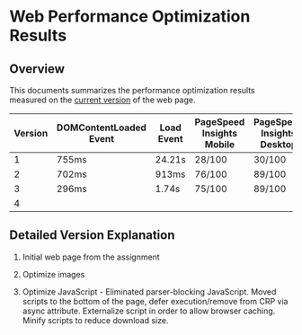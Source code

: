 # Web Performance Optimization Results

## Overview

This documents summarizes the performance optimization results measured on the
[current version](http://www.milanfort.com/frontend-nanodegree-mobile-portfolio/dist/)
of the web page.

| Version | DOMContentLoaded Event | Load Event | PageSpeed Insights Mobile | PageSpeed Insights Desktop |
| ------- | ---------------------- | ---------- | ------------------------- | -------------------------- |
| 1       | 755ms                  | 24.21s     | 28/100                    | 30/100                     |
| 2       | 702ms                  | 913ms      | 76/100                    | 89/100                     |
| 3       | 296ms                  | 1.74s      | 75/100                    | 89/100                     |
| 4       | 


## Detailed Version Explanation

1. Initial web page from the assignment

2. Optimize images

3. Optimize JavaScript - Eliminated parser-blocking JavaScript.
Moved scripts to the bottom of the page, defer execution/remove from CRP via async attribute.
Externalize script in order to allow browser caching.
Minify scripts to reduce download size.
